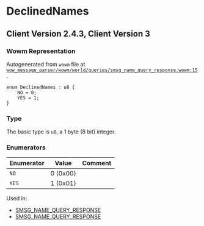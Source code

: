 # DeclinedNames

## Client Version 2.4.3, Client Version 3

### Wowm Representation

Autogenerated from `wowm` file at [`wow_message_parser/wowm/world/queries/smsg_name_query_response.wowm:15`](https://github.com/gtker/wow_messages/tree/main/wow_message_parser/wowm/world/queries/smsg_name_query_response.wowm#L15).

```rust,ignore
enum DeclinedNames : u8 {
    NO = 0;
    YES = 1;
}
```
### Type
The basic type is `u8`, a 1 byte (8 bit) integer.
### Enumerators
| Enumerator | Value  | Comment |
| --------- | -------- | ------- |
| `NO` | 0 (0x00) |  |
| `YES` | 1 (0x01) |  |

Used in:
* [SMSG_NAME_QUERY_RESPONSE](smsg_name_query_response.md)
* [SMSG_NAME_QUERY_RESPONSE](smsg_name_query_response.md)

